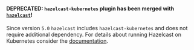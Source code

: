 #### **DEPRECATED:** `hazelcast-kubernetes` plugin has been merged with [`hazelcast`](https://github.com/hazelcast/hazelcast)!
Since version `5.0` `hazelcast` includes `hazelcast-kubernetes` and does not require additional dependency. For details about running Hazelcast on Kubernetes consider the [documentation](https://docs.hazelcast.com/hazelcast/latest/kubernetes/deploying-in-kubernetesl).

